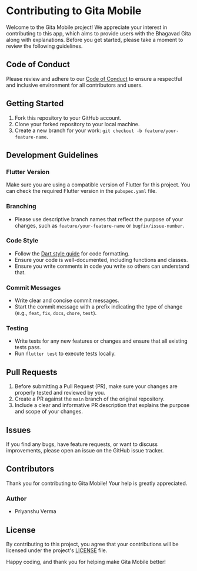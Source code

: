 # Contributing to Gita Mobile

Welcome to the Gita Mobile project! We appreciate your interest in contributing to this app, which aims to provide users with the Bhagavad Gita along with explanations. Before you get started, please take a moment to review the following guidelines.

## Code of Conduct

Please review and adhere to our [Code of Conduct](CODE_OF_CONDUCT.md) to ensure a respectful and inclusive environment for all contributors and users.

## Getting Started

1. Fork this repository to your GitHub account.
2. Clone your forked repository to your local machine.
3. Create a new branch for your work: `git checkout -b feature/your-feature-name`.

## Development Guidelines

### Flutter Version

Make sure you are using a compatible version of Flutter for this project. You can check the required Flutter version in the `pubspec.yaml` file.

### Branching

- Please use descriptive branch names that reflect the purpose of your changes, such as `feature/your-feature-name` or `bugfix/issue-number`.

### Code Style

- Follow the [Dart style guide](https://dart.dev/guides/language/effective-dart/style) for code formatting.
- Ensure your code is well-documented, including functions and classes.
- Ensure you write comments in code you write so others can understand that.

### Commit Messages

- Write clear and concise commit messages.
- Start the commit message with a prefix indicating the type of change (e.g., `feat`, `fix`, `docs`, `chore`, `test`).

### Testing

- Write tests for any new features or changes and ensure that all existing tests pass.
- Run `flutter test` to execute tests locally.

## Pull Requests

1. Before submitting a Pull Request (PR), make sure your changes are properly tested and reviewed by you.
2. Create a PR against the `main` branch of the original repository.
3. Include a clear and informative PR description that explains the purpose and scope of your changes.

## Issues

If you find any bugs, have feature requests, or want to discuss improvements, please open an issue on the GitHub issue tracker.

## Contributors

Thank you for contributing to Gita Mobile! Your help is greatly appreciated.

### Author

- Priyanshu Verma

<!--- ### Contributors

 - [List of contributors here]
-->
## License

By contributing to this project, you agree that your contributions will be licensed under the project's [LICENSE](LICENSE) file.

Happy coding, and thank you for helping make Gita Mobile better!
